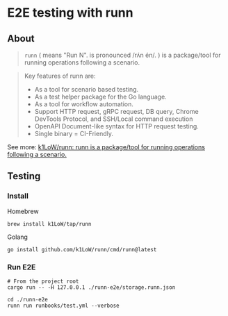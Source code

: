 # E2E testing with runn

## About

> `runn` ( means "Run N". is pronounced /rʌ́n én/. ) is a package/tool for running operations following a scenario.

> Key features of runn are:
> - As a tool for scenario based testing.
> - As a test helper package for the Go language.
> - As a tool for workflow automation.
> - Support HTTP request, gRPC request, DB query, Chrome DevTools Protocol, and SSH/Local command execution
> - OpenAPI Document-like syntax for HTTP request testing.
> - Single binary = CI-Friendly.

See more: [k1LoW/runn: runn is a package/tool for running operations following a scenario.](https://github.com/k1LoW/runn)

## Testing

### Install

Homebrew

```shell
brew install k1LoW/tap/runn
```

Golang

```shell
go install github.com/k1LoW/runn/cmd/runn@latest
```

### Run E2E

```shell
# From the project root
cargo run -- -H 127.0.0.1 ./runn-e2e/storage.runn.json
```

```shell
cd ./runn-e2e
runn run runbooks/test.yml --verbose
```
